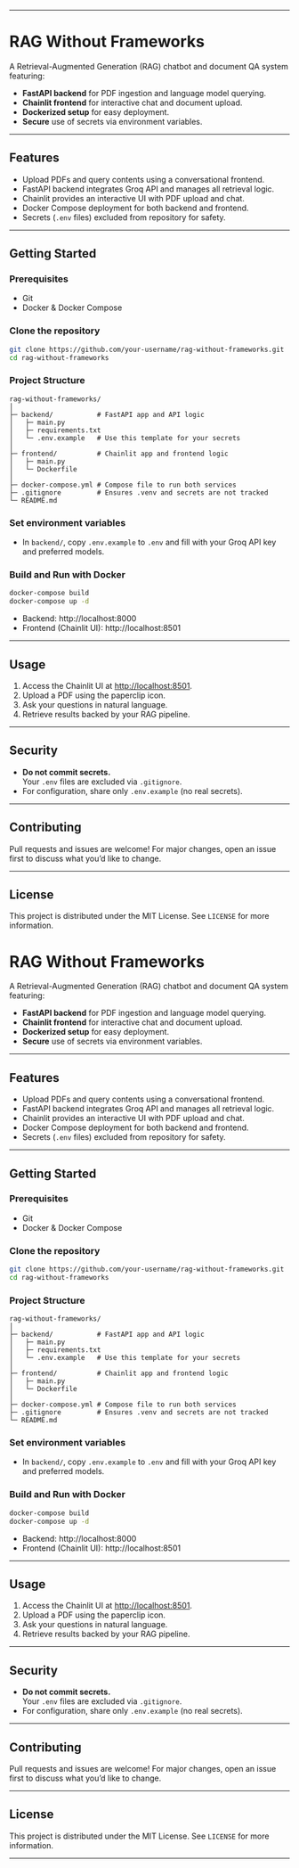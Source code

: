 
***

# RAG Without Frameworks

A Retrieval-Augmented Generation (RAG) chatbot and document QA system featuring:
- **FastAPI backend** for PDF ingestion and language model querying.
- **Chainlit frontend** for interactive chat and document upload.
- **Dockerized setup** for easy deployment.
- **Secure** use of secrets via environment variables.

***

## Features

- Upload PDFs and query contents using a conversational frontend.
- FastAPI backend integrates Groq API and manages all retrieval logic.
- Chainlit provides an interactive UI with PDF upload and chat.
- Docker Compose deployment for both backend and frontend.
- Secrets (`.env` files) excluded from repository for safety.

***

## Getting Started

### Prerequisites

- Git
- Docker & Docker Compose

### Clone the repository

```bash
git clone https://github.com/your-username/rag-without-frameworks.git
cd rag-without-frameworks
```

### Project Structure

```
rag-without-frameworks/
│
├─ backend/           # FastAPI app and API logic
│   ├─ main.py
│   ├─ requirements.txt
│   └─ .env.example   # Use this template for your secrets
│
├─ frontend/          # Chainlit app and frontend logic
│   ├─ main.py
│   └─ Dockerfile
│
├─ docker-compose.yml # Compose file to run both services
├─ .gitignore         # Ensures .venv and secrets are not tracked
└─ README.md
```

### Set environment variables

- In `backend/`, copy `.env.example` to `.env` and fill with your Groq API key and preferred models.

### Build and Run with Docker

```bash
docker-compose build
docker-compose up -d
```

- Backend: http://localhost:8000
- Frontend (Chainlit UI): http://localhost:8501

***

## Usage

1. Access the Chainlit UI at [http://localhost:8501](http://localhost:8501).
2. Upload a PDF using the paperclip icon.
3. Ask your questions in natural language.
4. Retrieve results backed by your RAG pipeline.

***

## Security

- **Do not commit secrets.**  
  Your `.env` files are excluded via `.gitignore`.
- For configuration, share only `.env.example` (no real secrets).

***

## Contributing

Pull requests and issues are welcome! For major changes, open an issue first to discuss what you’d like to change.

***

## License

This project is distributed under the MIT License. See `LICENSE` for more information.


# RAG Without Frameworks

A Retrieval-Augmented Generation (RAG) chatbot and document QA system featuring:
- **FastAPI backend** for PDF ingestion and language model querying.
- **Chainlit frontend** for interactive chat and document upload.
- **Dockerized setup** for easy deployment.
- **Secure** use of secrets via environment variables.

***

## Features

- Upload PDFs and query contents using a conversational frontend.
- FastAPI backend integrates Groq API and manages all retrieval logic.
- Chainlit provides an interactive UI with PDF upload and chat.
- Docker Compose deployment for both backend and frontend.
- Secrets (`.env` files) excluded from repository for safety.

***

## Getting Started

### Prerequisites

- Git
- Docker & Docker Compose

### Clone the repository

```bash
git clone https://github.com/your-username/rag-without-frameworks.git
cd rag-without-frameworks
```

### Project Structure

```
rag-without-frameworks/
│
├─ backend/           # FastAPI app and API logic
│   ├─ main.py
│   ├─ requirements.txt
│   └─ .env.example   # Use this template for your secrets
│
├─ frontend/          # Chainlit app and frontend logic
│   ├─ main.py
│   └─ Dockerfile
│
├─ docker-compose.yml # Compose file to run both services
├─ .gitignore         # Ensures .venv and secrets are not tracked
└─ README.md
```

### Set environment variables

- In `backend/`, copy `.env.example` to `.env` and fill with your Groq API key and preferred models.

### Build and Run with Docker

```bash
docker-compose build
docker-compose up -d
```

- Backend: http://localhost:8000
- Frontend (Chainlit UI): http://localhost:8501

***

## Usage

1. Access the Chainlit UI at [http://localhost:8501](http://localhost:8501).
2. Upload a PDF using the paperclip icon.
3. Ask your questions in natural language.
4. Retrieve results backed by your RAG pipeline.

***

## Security

- **Do not commit secrets.**  
  Your `.env` files are excluded via `.gitignore`.
- For configuration, share only `.env.example` (no real secrets).

***

## Contributing

Pull requests and issues are welcome! For major changes, open an issue first to discuss what you’d like to change.

***

## License

This project is distributed under the MIT License. See `LICENSE` for more information.

***
